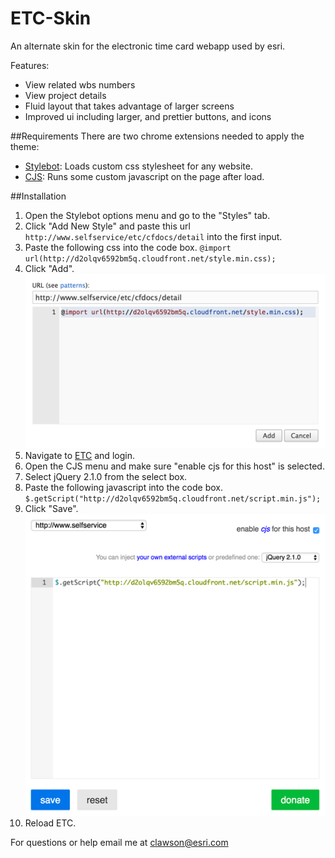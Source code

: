 # ETC-Skin

An alternate skin for the electronic time card webapp used by esri.

Features:
- View related wbs numbers
- View project details
- Fluid layout that takes advantage of larger screens
- Improved ui including larger, and prettier buttons, and icons

##Requirements
There are two chrome extensions needed to apply the theme:
- [Stylebot](https://chrome.google.com/webstore/detail/stylebot/oiaejidbmkiecgbjeifoejpgmdaleoha?hl=en): Loads custom css stylesheet for any website.
- [CJS](https://chrome.google.com/webstore/detail/custom-javascript-for-web/poakhlngfciodnhlhhgnaaelnpjljija?hl=en): Runs some custom javascript on the page after load.

##Installation
1. Open the Stylebot options menu and go to the "Styles" tab.
2. Click "Add New Style" and paste this url `http://www.selfservice/etc/cfdocs/detail` into the first input.
3. Paste the following css into the code box. `@import url(http://d2olqv6592bm5q.cloudfront.net/style.min.css);`
4. Click "Add".
![stylebot populated style](images/stylebot-sample.png)
5. Navigate to [ETC](http://www.selfservice/etc/cfdocs/detail) and login.
6. Open the CJS menu and make sure "enable cjs for this host" is selected.
7. Select jQuery 2.1.0 from the select box.
8. Paste the following javascript into the code box. `$.getScript("http://d2olqv6592bm5q.cloudfront.net/script.min.js");`
9. Click "Save".
![cjs populated options](images/cjs-sample.png)
10. Reload ETC.

For questions or help email me at clawson@esri.com
